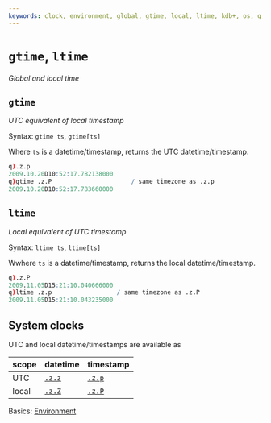 ```yaml
---
keywords: clock, environment, global, gtime, local, ltime, kdb+, os, q, system, time, timestamp, utc
---
```


# `gtime`, `ltime`

_Global and local time_



## `gtime`

_UTC equivalent of local timestamp_


Syntax: `gtime ts`, `gtime[ts]`

Where `ts` is a datetime/timestamp, returns the UTC datetime/timestamp. 

```q
q).z.p
2009.10.20D10:52:17.782138000
q)gtime .z.P                      / same timezone as .z.p
2009.10.20D10:52:17.783660000
```



## `ltime`

_Local equivalent of UTC timestamp_

Syntax: `ltime ts`, `ltime[ts]`

Wwhere `ts` is a datetime/timestamp, returns the local datetime/timestamp. 

```q
q).z.P
2009.11.05D15:21:10.040666000
q)ltime .z.p                  / same timezone as .z.P
2009.11.05D15:21:10.043235000
```


## System clocks

UTC and local datetime/timestamps are available as 

scope | datetime                            | timestamp
------|-------------------------------------|----------------------------------
UTC   | [`.z.z`](dotz.md#zz-utc-datetime)   | [`.z.p`](dotz.md#zp-utc-timestamp)
local | [`.z.Z`](dotz.md#zz-local-datetime) | [`.z.P`](dotz.md#zp-local-timestamp) 


<i class="far fa-hand-point-right"></i>
Basics: [Environment](../basics/environment.md) 